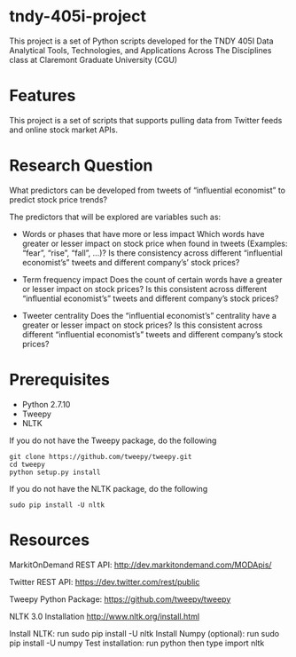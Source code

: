 # tndy-405i-project
This project is a set of Python scripts developed for the TNDY 405I Data Analytical Tools, Technologies, and
Applications Across The Disciplines class at Claremont Graduate University (CGU)

# Features
This project is a set of scripts that supports pulling data from Twitter feeds and online stock market APIs.

# Research Question

What predictors can be developed from tweets of “influential economist” to predict stock price trends?

The predictors that will be explored are variables such as:

*	Words or phases that have more or less impact
    Which words have greater or lesser impact on stock price when found in tweets (Examples: “fear”, “rise”, “fall”, …)? Is there consistency across different “influential economist’s” tweets and different company’s’ stock prices?

*	Term frequency impact
    Does the count of certain words have a greater or lesser impact on stock prices? Is this consistent across different “influential economist’s” tweets and different company’s stock prices?

*	Tweeter centrality
    Does the “influential economist’s” centrality have a greater or lesser impact on stock prices? Is this consistent across different “influential economist’s” tweets and different company’s stock prices?


# Prerequisites

* Python 2.7.10
* Tweepy
* NLTK


If you do not have the Tweepy package, do the following

```
git clone https://github.com/tweepy/tweepy.git
cd tweepy
python setup.py install
```

If you do not have the NLTK package, do the following

```
sudo pip install -U nltk
```

# Resources

MarkitOnDemand REST API:
http://dev.markitondemand.com/MODApis/

Twitter REST API:
https://dev.twitter.com/rest/public

Tweepy Python Package:
https://github.com/tweepy/tweepy

NLTK 3.0 Installation
http://www.nltk.org/install.html

Install NLTK: run sudo pip install -U nltk
Install Numpy (optional): run sudo pip install -U numpy
Test installation: run python then type import nltk

